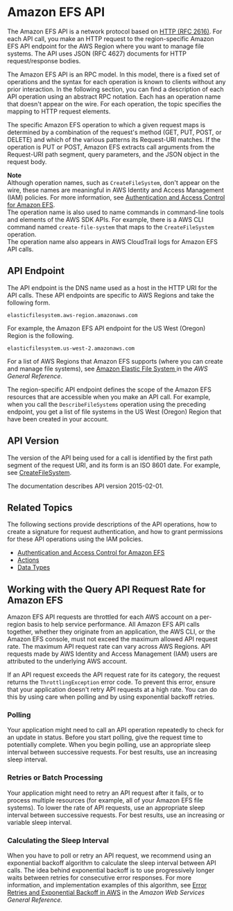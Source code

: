 # Amazon EFS API<a name="api-reference"></a>

The Amazon EFS API is a network protocol based on [HTTP \(RFC 2616\)](https://www.ietf.org/rfc/rfc2616.txt)\. For each API call, you make an HTTP request to the region\-specific Amazon EFS API endpoint for the AWS Region where you want to manage file systems\. The API uses JSON \(RFC 4627\) documents for HTTP request/response bodies\.

The Amazon EFS API is an RPC model\. In this model, there is a fixed set of operations and the syntax for each operation is known to clients without any prior interaction\. In the following section, you can find a description of each API operation using an abstract RPC notation\. Each has an operation name that doesn't appear on the wire\. For each operation, the topic specifies the mapping to HTTP request elements\. 

The specific Amazon EFS operation to which a given request maps is determined by a combination of the request's method \(GET, PUT, POST, or DELETE\) and which of the various patterns its Request\-URI matches\. If the operation is PUT or POST, Amazon EFS extracts call arguments from the Request\-URI path segment, query parameters, and the JSON object in the request body\.

**Note**  
Although operation names, such as `CreateFileSystem`, don't appear on the wire, these names are meaningful in AWS Identity and Access Management \(IAM\) policies\. For more information, see [Authentication and Access Control for Amazon EFS](auth-and-access-control.md)\.   
The operation name is also used to name commands in command\-line tools and elements of the AWS SDK APIs\. For example, there is a AWS CLI command named `create-file-system` that maps to the `CreateFileSystem` operation\.   
The operation name also appears in AWS CloudTrail logs for Amazon EFS API calls\.

## API Endpoint<a name="api-reference-endpoint"></a>

The API endpoint is the DNS name used as a host in the HTTP URI for the API calls\. These API endpoints are specific to AWS Regions and take the following form\.

```
elasticfilesystem.aws-region.amazonaws.com
```

For example, the Amazon EFS API endpoint for the US West \(Oregon\) Region is the following\.

```
elasticfilesystem.us-west-2.amazonaws.com
```

For a list of AWS Regions that Amazon EFS supports \(where you can create and manage file systems\), see [Amazon Elastic File System ](http://docs.aws.amazon.com/general/latest/gr/rande.html#elasticfilesystem-region) in the *AWS General Reference*\.

The region\-specific API endpoint defines the scope of the Amazon EFS resources that are accessible when you make an API call\. For example, when you call the `DescribeFileSystems` operation using the preceding endpoint, you get a list of file systems in the US West \(Oregon\) Region that have been created in your account\. 

## API Version<a name="api-reference-version"></a>

The version of the API being used for a call is identified by the first path segment of the request URI, and its form is an ISO 8601 date\. For example, see [CreateFileSystem](API_CreateFileSystem.md)\. 

The documentation describes API version 2015\-02\-01\.

## Related Topics<a name="api-reference-related-topics"></a>

The following sections provide descriptions of the API operations, how to create a signature for request authentication, and how to grant permissions for these API operations using the IAM policies\.
+ [Authentication and Access Control for Amazon EFS](auth-and-access-control.md)
+ [Actions](API_Operations.md)
+ [Data Types](API_Types.md)

## Working with the Query API Request Rate for Amazon EFS<a name="api-throttling"></a>

Amazon EFS API requests are throttled for each AWS account on a per\-region basis to help service performance\. All Amazon EFS API calls together, whether they originate from an application, the AWS CLI, or the Amazon EFS console, must not exceed the maximum allowed API request rate\. The maximum API request rate can vary across AWS Regions\. API requests made by AWS Identity and Access Management \(IAM\) users are attributed to the underlying AWS account\.

If an API request exceeds the API request rate for its category, the request returns the `ThrottlingException` error code\. To prevent this error, ensure that your application doesn't retry API requests at a high rate\. You can do this by using care when polling and by using exponential backoff retries\.

### Polling<a name="efs-poling"></a>

Your application might need to call an API operation repeatedly to check for an update in status\. Before you start polling, give the request time to potentially complete\. When you begin polling, use an appropriate sleep interval between successive requests\. For best results, use an increasing sleep interval\.

### Retries or Batch Processing<a name="efs-retries"></a>

Your application might need to retry an API request after it fails, or to process multiple resources \(for example, all of your Amazon EFS file systems\)\. To lower the rate of API requests, use an appropriate sleep interval between successive requests\. For best results, use an increasing or variable sleep interval\.

### Calculating the Sleep Interval<a name="efs-sleep-interval-calculation"></a>

When you have to poll or retry an API request, we recommend using an exponential backoff algorithm to calculate the sleep interval between API calls\. The idea behind exponential backoff is to use progressively longer waits between retries for consecutive error responses\. For more information, and implementation examples of this algorithm, see [Error Retries and Exponential Backoff in AWS](http://docs.aws.amazon.com/general/latest/gr/api-retries.html) in the *Amazon Web Services General Reference\.*